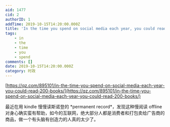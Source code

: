 ```yaml
---
aid: 1477
cid: 2
authorID: 1
addTime: 2019-10-15T14:20:00.000Z
title: 'In the time you spend on social media each year, you could read 200 books'
tags:
    - in
    - the
    - time
    - you
    - spend
comments: []
date: 2019-10-15T14:20:00.000Z
category: 时政
---
```


[https://qz.com/895101/in-the-time-you-spend-on-social-media-each-year-you-could-read-200-books/](https://qz.com/895101/in-the-time-you-spend-on-social-media-each-year-you-could-read-200-books/)

最近在用 kindle 慢慢读斯诺登的 \*permanent record\*，发现这种慢阅读 offline 对身心确实蛮有帮助，如今的互联网，绝大部分人都是消费者和打包卖给广告商的商品，做一个有头脑有创造力的人真的太少了。
